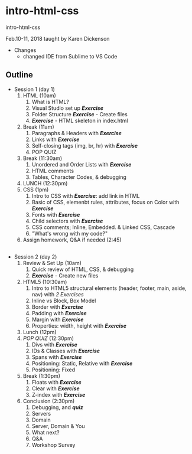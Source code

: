 # intro-html-css
intro-html-css

Feb.10-11, 2018 taught by Karen Dickenson
* Changes
    * changed IDE from Sublime to VS Code

## Outline
* Session 1 (day 1)
    1. HTML (10am)
        1. What is HTML?
        1. Visual Studio set up **_Exercise_**
        1. Folder Structure **_Exercise_** - Create files
        1. **_Exercise_** - HTML skeleton in index.html
    1. Break (11am)
        1. Paragraphs &amp; Headers with **_Exercise_**
        1. Links with **_Exercise_**
        1. Self-closing tags (img, br, hr) with **_Exercise_**
        1. POP QUIZ
    1. Break (11:30am)
        1. Unordered and Order Lists with **_Exercise_**
        1. HTML comments
        1. Tables, Character Codes, &amp; debugging
    1. LUNCH (12:30pm)
    1. CSS (1pm)
        1. Intro to CSS with **_Exercise_**: add link in HTML
        1. Basic of CSS, elemenbt rules, attributes, focus on Color with **_Exercise_**
        1. Fonts with **_Exercise_**
        1. Child selectors with **_Exercise_**
        1. CSS comments; Inline, Embedded. &amp; Linked CSS, Cascade
        1. "What's wrong with my code?"
    1. Assign homework, Q&amp;A if needed (2:45)
## 
## 
* Session 2 (day 2)
    1. Review &amp; Set Up (10am)
        1. Quick review of HTML, CSS, &amp; debugging
        1. **_Exercise_** - Create new files
    1. HTML5 (10:30am)
        1. Intro to HTML5 structural elements (header, footer, main, aside, nav) with *2 Exercises*
        1. Inline vs Block, Box Model
        1. Border with **_Exercise_**
        1. Padding with **_Exercise_**
        1. Margin with **_Exercise_**
        1. Properties: width, height with **_Exercise_**
    1. Lunch (12pm)
    1. _POP QUIZ_ (12:30pm)
        1. Divs with **_Exercise_**
        1. IDs &amp; Classes with **_Exercise_**
        1. Spans with **_Exercise_**
        1. Positioning: Static, Relative with **_Exercise_**
        1. Positioning: Fixed
    1. Break (1:30pm)
        1. Floats with **_Exercise_**
        1. Clear with **_Exercise_**
        1. Z-index with **_Exercise_**
    1. Conclusion (2:30pm)
        1. Debugging, and **_quiz_**
        1. Servers
        1. Domain
        1. Server, Domain &amp; You
        1. What next?
        1. Q&amp;A
        1. Workshop Survey


